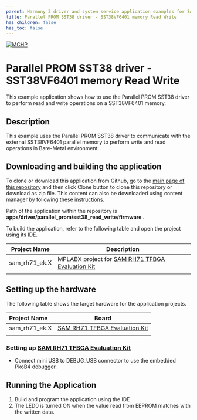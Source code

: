 ```yaml
---
parent: Harmony 3 driver and system service application examples for SAM RH71 family
title: Parallel PROM SST38 driver - SST38VF6401 memory Read Write
has_children: false
has_toc: false
---
```


[![MCHP](https://www.microchip.com/ResourcePackages/Microchip/assets/dist/images/logo.png)](https://www.microchip.com)

# Parallel PROM SST38 driver - SST38VF6401 memory Read Write

This example application shows how to use the Parallel PROM SST38 driver to perform read and write operations on a SST38VF6401 memory.

## Description

This example uses the Parallel PROM SST38 driver to communicate with the external SST38VF6401 parallel memory to perform write and read operations in Bare-Metal environment.

## Downloading and building the application

To clone or download this application from Github, go to the [main page of this repository](https://github.com/Microchip-MPLAB-Harmony/core_apps_sam_rh71) and then click Clone button to clone this repository or download as zip file.
This content can also be downloaded using content manager by following these [instructions](https://github.com/Microchip-MPLAB-Harmony/contentmanager/wiki).

Path of the application within the repository is **apps/driver/parallel_prom/sst38_read_write/firmware** .

To build the application, refer to the following table and open the project using its IDE.

| Project Name      | Description                                    |
| ----------------- | ---------------------------------------------- |
| sam_rh71_ek.X | MPLABX project for [SAM RH71 TFBGA Evaluation Kit](https://www.microchip.com/en-us/development-tool/SAMRH71F20-TFBGA-EK) |
|||

## Setting up the hardware

The following table shows the target hardware for the application projects.

| Project Name| Board|
|:---------|:---------:|
| sam_rh71_ek.X | [SAM RH71 TFBGA Evaluation Kit](https://www.microchip.com/en-us/development-tool/SAMRH71F20-TFBGA-EK) |
|||

### Setting up [SAM RH71 TFBGA Evaluation Kit](https://www.microchip.com/en-us/development-tool/SAMRH71F20-TFBGA-EK)

- Connect mini USB to DEBUG_USB connector to use the embedded PkoB4 debugger.

## Running the Application

1. Build and program the application using the IDE
2. The LED0 is turned ON when the value read from EEPROM matches with the written data.
